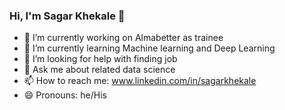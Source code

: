 ### Hi, I'm Sagar Khekale  👋



- 🔭 I’m currently working on Almabetter as trainee
- 🌱 I’m currently learning Machine learning and Deep Learning
- 🤔 I’m looking for help with finding job
- 💬 Ask me about related data science
- 📫 How to reach me: www.linkedin.com/in/sagarkhekale
- 😄 Pronouns: he/His
